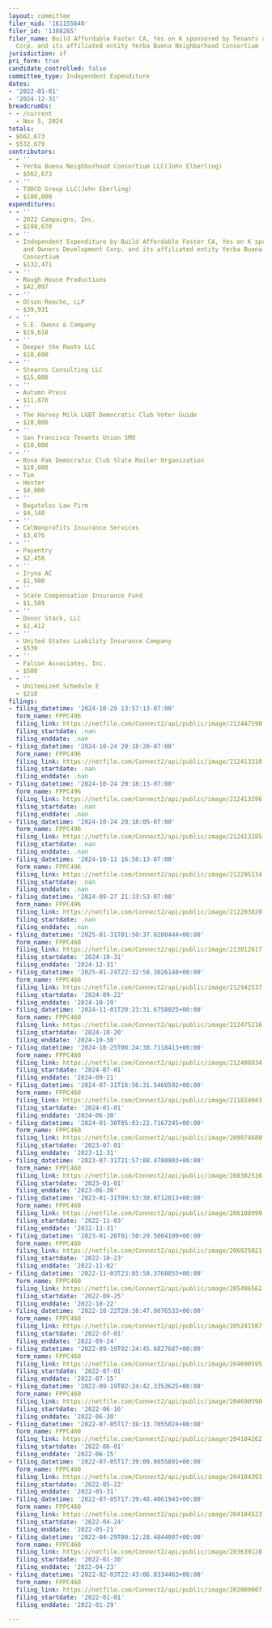 ```yaml
---
layout: committee
filer_nid: '161155640'
filer_id: '1388285'
filer_name: Build Affordable Faster CA, Yes on K sponsored by Tenants and Owners Development
  Corp. and its affiliated entity Yerba Buena Neighborhood Consortium
jurisdiction: sf
pri_form: true
candidate_controlled: false
committee_type: Independent Expenditure
dates:
- '2022-01-01'
- '2024-12-31'
breadcrumbs:
- - /current
  - Nov 5, 2024
totals:
- $662,673
- $532,679
contributors:
- - ''
  - Yerba Buena Neighborhood Consortium LLC(John Elberling)
  - $562,673
- - ''
  - TODCO Group LLC(John Eberling)
  - $100,000
expenditures:
- - ''
  - 2022 Campaigns, Inc.
  - $198,670
- - ''
  - Independent Expenditure by Build Affordable Faster CA, Yes on K sponsored by Tenants
    and Owners Development Corp. and its affiliated entity Yerba Buena Neighborhood
    Consortium
  - $132,471
- - ''
  - Rough House Productions
  - $42,097
- - ''
  - Olson Remcho, LLP
  - $39,931
- - ''
  - S.E. Owens & Company
  - $19,618
- - ''
  - Deeper the Roots LLC
  - $18,600
- - ''
  - Stearns Consulting LLC
  - $15,000
- - ''
  - Autumn Press
  - $11,876
- - ''
  - The Harvey Milk LGBT Democratic Club Voter Guide
  - $10,000
- - ''
  - San Francisco Tenants Union SMO
  - $10,000
- - ''
  - Rose Pak Democratic Club Slate Mailer Organization
  - $10,000
- - Tim
  - Hester
  - $8,000
- - ''
  - Bagatelos Law Firm
  - $4,140
- - ''
  - CalNonprofits Insurance Services
  - $3,676
- - ''
  - Payentry
  - $2,458
- - ''
  - Iryna AC
  - $1,900
- - ''
  - State Compensation Insurance Fund
  - $1,589
- - ''
  - Donor Stack, LLC
  - $1,412
- - ''
  - United States Liability Insurance Company
  - $530
- - ''
  - Falcon Associates, Inc.
  - $500
- - ''
  - Unitemized Schedule E
  - $210
filings:
- filing_datetime: '2024-10-29 13:57:13-07:00'
  form_name: FPPC496
  filing_link: https://netfile.com/Connect2/api/public/image/212447598
  filing_startdate: .nan
  filing_enddate: .nan
- filing_datetime: '2024-10-24 20:18:20-07:00'
  form_name: FPPC496
  filing_link: https://netfile.com/Connect2/api/public/image/212413310
  filing_startdate: .nan
  filing_enddate: .nan
- filing_datetime: '2024-10-24 20:18:13-07:00'
  form_name: FPPC496
  filing_link: https://netfile.com/Connect2/api/public/image/212413296
  filing_startdate: .nan
  filing_enddate: .nan
- filing_datetime: '2024-10-24 20:18:05-07:00'
  form_name: FPPC496
  filing_link: https://netfile.com/Connect2/api/public/image/212413285
  filing_startdate: .nan
  filing_enddate: .nan
- filing_datetime: '2024-10-11 16:50:13-07:00'
  form_name: FPPC496
  filing_link: https://netfile.com/Connect2/api/public/image/212295134
  filing_startdate: .nan
  filing_enddate: .nan
- filing_datetime: '2024-09-27 21:33:53-07:00'
  form_name: FPPC496
  filing_link: https://netfile.com/Connect2/api/public/image/212203820
  filing_startdate: .nan
  filing_enddate: .nan
- filing_datetime: '2025-01-31T01:50:37.8200444+00:00'
  form_name: FPPC460
  filing_link: https://netfile.com/Connect2/api/public/image/213012617
  filing_startdate: '2024-10-31'
  filing_enddate: '2024-12-31'
- filing_datetime: '2025-01-24T22:32:58.3026148+00:00'
  form_name: FPPC460
  filing_link: https://netfile.com/Connect2/api/public/image/212942537
  filing_startdate: '2024-09-22'
  filing_enddate: '2024-10-19'
- filing_datetime: '2024-11-01T20:23:31.6758025+00:00'
  form_name: FPPC460
  filing_link: https://netfile.com/Connect2/api/public/image/212475216
  filing_startdate: '2024-10-20'
  filing_enddate: '2024-10-30'
- filing_datetime: '2024-10-25T00:24:38.7118413+00:00'
  form_name: FPPC460
  filing_link: https://netfile.com/Connect2/api/public/image/212408934
  filing_startdate: '2024-07-01'
  filing_enddate: '2024-09-21'
- filing_datetime: '2024-07-31T16:56:31.5460592+00:00'
  form_name: FPPC460
  filing_link: https://netfile.com/Connect2/api/public/image/211824043
  filing_startdate: '2024-01-01'
  filing_enddate: '2024-06-30'
- filing_datetime: '2024-01-30T05:03:22.7167245+00:00'
  form_name: FPPC460
  filing_link: https://netfile.com/Connect2/api/public/image/209874680
  filing_startdate: '2023-07-01'
  filing_enddate: '2023-12-31'
- filing_datetime: '2023-07-31T21:57:08.4780903+00:00'
  form_name: FPPC460
  filing_link: https://netfile.com/Connect2/api/public/image/208382516
  filing_startdate: '2023-01-01'
  filing_enddate: '2023-06-30'
- filing_datetime: '2023-01-31T09:53:30.0712813+00:00'
  form_name: FPPC460
  filing_link: https://netfile.com/Connect2/api/public/image/206108999
  filing_startdate: '2022-11-03'
  filing_enddate: '2022-12-31'
- filing_datetime: '2023-01-26T01:50:29.5004109+00:00'
  form_name: FPPC460
  filing_link: https://netfile.com/Connect2/api/public/image/206025021
  filing_startdate: '2022-10-23'
  filing_enddate: '2022-11-02'
- filing_datetime: '2022-11-03T23:05:58.3768055+00:00'
  form_name: FPPC460
  filing_link: https://netfile.com/Connect2/api/public/image/205496562
  filing_startdate: '2022-09-25'
  filing_enddate: '2022-10-22'
- filing_datetime: '2022-10-22T20:38:47.0076533+00:00'
  form_name: FPPC460
  filing_link: https://netfile.com/Connect2/api/public/image/205241587
  filing_startdate: '2022-07-01'
  filing_enddate: '2022-09-24'
- filing_datetime: '2022-09-19T02:24:45.6827687+00:00'
  form_name: FPPC460
  filing_link: https://netfile.com/Connect2/api/public/image/204690595
  filing_startdate: '2022-07-01'
  filing_enddate: '2022-07-15'
- filing_datetime: '2022-09-19T02:24:42.3353625+00:00'
  form_name: FPPC460
  filing_link: https://netfile.com/Connect2/api/public/image/204690590
  filing_startdate: '2022-06-16'
  filing_enddate: '2022-06-30'
- filing_datetime: '2022-07-05T17:38:13.7055024+00:00'
  form_name: FPPC460
  filing_link: https://netfile.com/Connect2/api/public/image/204104262
  filing_startdate: '2022-06-01'
  filing_enddate: '2022-06-15'
- filing_datetime: '2022-07-05T17:39:09.0855891+00:00'
  form_name: FPPC460
  filing_link: https://netfile.com/Connect2/api/public/image/204104393
  filing_startdate: '2022-05-22'
  filing_enddate: '2022-05-31'
- filing_datetime: '2022-07-05T17:39:48.4061943+00:00'
  form_name: FPPC460
  filing_link: https://netfile.com/Connect2/api/public/image/204104523
  filing_startdate: '2022-04-24'
  filing_enddate: '2022-05-21'
- filing_datetime: '2022-04-29T00:12:28.4844007+00:00'
  form_name: FPPC460
  filing_link: https://netfile.com/Connect2/api/public/image/203639128
  filing_startdate: '2022-01-30'
  filing_enddate: '2022-04-23'
- filing_datetime: '2022-02-03T22:43:06.8334463+00:00'
  form_name: FPPC460
  filing_link: https://netfile.com/Connect2/api/public/image/202000007
  filing_startdate: '2022-01-01'
  filing_enddate: '2022-01-29'

---
```


